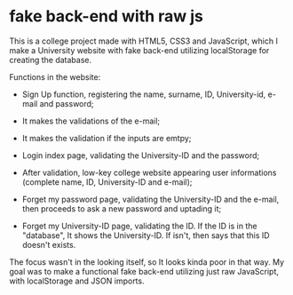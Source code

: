 # fake back-end with raw js

This is a college project made with HTML5, CSS3 and JavaScript, which I make a University website with fake back-end utilizing localStorage for creating the database.

Functions in the website: 
  - Sign Up function, registering the name, surname, ID, University-id, e-mail and password;
  - It makes the validations of the e-mail;
  - It makes the validation if the inputs are emtpy;

  - Login index page, validating the University-ID and the password;
  - After validation, low-key college website appearing user informations (complete name, ID, University-ID and e-mail);

  - Forget my password page, validating the University-ID and the e-mail, then proceeds to ask a new password and uptading it;
  - Forget my University-ID page, validating the ID. If the ID is in the "database", It shows the University-ID. If isn't, then says that this ID doesn't exists.
 
 The focus wasn't in the looking itself, so It looks kinda poor in that way. My goal was to make a functional fake back-end utilizing just raw JavaScript, with localStorage and JSON imports.

